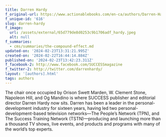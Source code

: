 ```yaml
---
title: Darren Hardy
f_original-url: https://www.actionablebooks.com/en-ca/authors/Darren-Hardy/
f_unique-id: '616'
slug: darren-hardy
f_image:
  url: /assets/external/65d779de8d0253c9b1706adf_hardy.jpeg
  alt: null
f_summaries:
  - cms/summaries/the-compound-effect.md
updated-on: '2024-02-23T13:31:21.995Z'
created-on: '2024-02-22T16:44:14.884Z'
published-on: '2024-02-23T13:42:23.311Z'
f_facebook-2: http://www.facebook.com/SUCCESSmagazine
f_twitter-2: http://twitter.com/darrenhardy/
layout: '[authors].html'
tags: authors
---
```


The chair once occupied by Orison Swett Marden, W. Clement Stone, Napoleon Hill, and Og Mandino is where SUCCESS publisher and editorial director Darren Hardy now sits. Darren has been a leader in the personal-development industry for sixteen years, having led two personal-development-based television networks—The People’s Network (TPN), and The Success Training Network (TSTN)—producing and launching more than a thousand TV shows, live events, and products and programs with many of the world’s top experts.
